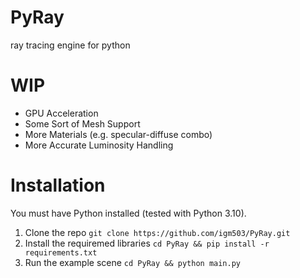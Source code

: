 # PyRay
ray tracing engine for python

# WIP
- GPU Acceleration
- Some Sort of Mesh Support
- More Materials (e.g. specular-diffuse combo)
- More Accurate Luminosity Handling

# Installation
You must have Python installed (tested with Python 3.10).
1. Clone the repo
```git clone https://github.com/igm503/PyRay.git```
2. Install the requiremed libraries
```cd PyRay && pip install -r requirements.txt```
3. Run the example scene
```cd PyRay && python main.py```
